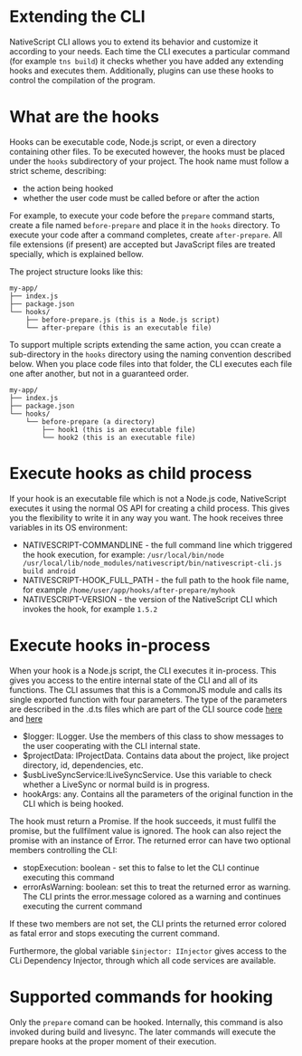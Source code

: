Extending the CLI
================= 

NativeScript CLI allows you to extend its behavior and customize it according to your needs.
Each time the CLI executes a particular command (for example `tns build`) it checks whether you have added any extending hooks and executes them.
Additionally, plugins can use these hooks to control the compilation of the program.

What are the hooks
==================

Hooks can be executable code, Node.js script, or even a directory containing other files. To be executed however, the hooks must be placed under the `hooks` subdirectory of your project.
The hook name must follow a strict scheme, describing:

 - the action being hooked
 - whether the user code must be called before or after the action

For example, to execute your code before the `prepare` command starts, create a file named `before-prepare` and place it in the `hooks` directory.
To execute your code after a command completes, create `after-prepare`.
All file extensions (if present) are accepted but JavaScript files are treated specially, which is explained bellow.
 
The project structure looks like this:

```
my-app/
├── index.js
├── package.json
└── hooks/
    ├── before-prepare.js (this is a Node.js script)
    └── after-prepare (this is an executable file) 
```

To support multiple scripts extending the same action, you ccan create a sub-directory in the `hooks` directory using the naming convention described below.
When you place code files into that folder, the CLI executes each file one after another, but not in a guaranteed order.

```
my-app/
├── index.js
├── package.json
└── hooks/
    └── before-prepare (a directory)
        ├── hook1 (this is an executable file)
        └── hook2 (this is an executable file)
```

Execute hooks as child process
========================

If your hook is an executable file which is not a Node.js code, NativeScript executes it using the normal OS API for creating a child process. This gives you the flexibility to write it in any way you want.
The hook receives three variables in its OS environment:

 - NATIVESCRIPT-COMMANDLINE - the full command line which triggered the hook execution, for example: `/usr/local/bin/node /usr/local/lib/node_modules/nativescript/bin/nativescript-cli.js build android`
 - NATIVESCRIPT-HOOK_FULL_PATH - the full path to the hook file name, for example `/home/user/app/hooks/after-prepare/myhook`
 - NATIVESCRIPT-VERSION - the version of the NativeScript CLI which invokes the hook, for example `1.5.2`

Execute hooks in-process
========================

When your hook is a Node.js script, the CLI executes it in-process. This gives you access to the entire internal state of the CLI and all of its functions.
The CLI assumes that this is a CommonJS module and calls its single exported function with four parameters.
The type of the parameters are described in the .d.ts files which are part of the CLI source code [here](https://github.com/NativeScript/nativescript-cli/tree/master/lib/definitions) and [here](https://github.com/telerik/mobile-cli-lib/tree/master/definitions) 

 - $logger: ILogger. Use the members of this class to show messages to the user cooperating with the CLI internal state.
 - $projectData: IProjectData. Contains data about the project, like project directory, id, dependencies, etc.
 - $usbLiveSyncService:ILiveSyncService. Use this variable to check whether a LiveSync or normal build is in progress.
 - hookArgs: any. Contains all the parameters of the original function in the CLI which is being hooked.
 
The hook must return a Promise. If the hook succeeds, it must fullfil the promise, but the fullfilment value is ignored.
The hook can also reject the promise with an instance of Error. The returned error can have two optional members controlling the CLI:
 
  - stopExecution: boolean - set this to false to let the CLI continue executing this command
  - errorAsWarning: boolean: set this to treat the returned error as warning. The CLI prints the error.message colored as a warning and continues executing the current command
 
If these two members are not set, the CLI prints the returned error colored as fatal error and stops executing the current command.
 
Furthermore, the global variable `$injector: IInjector` gives access to the CLi Dependency Injector, through which all code services are available.

Supported commands for hooking
==============================

Only the `prepare` comand can be hooked. Internally, this command is also invoked during build and livesync. The later commands will execute the prepare hooks at the proper moment of their execution.

